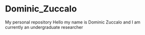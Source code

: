 # Dominic_Zuccalo
My personal repository
Hello my name is Dominic Zuccalo and I am currently an undergraduate researcher
